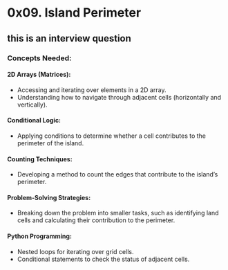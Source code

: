 # 0x09. Island Perimeter
## this is an interview question
### Concepts Needed:
#### 2D Arrays (Matrices):

- Accessing and iterating over elements in a 2D array.
- Understanding how to navigate through adjacent cells (horizontally and vertically).

#### Conditional Logic:

- Applying conditions to determine whether a cell contributes to the perimeter of the island.

#### Counting Techniques:

- Developing a method to count the edges that contribute to the island’s perimeter.

#### Problem-Solving Strategies:

- Breaking down the problem into smaller tasks, such as identifying land cells and calculating their contribution to the perimeter.

#### Python Programming:

- Nested loops for iterating over grid cells.
- Conditional statements to check the status of adjacent cells.
